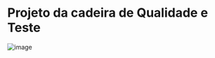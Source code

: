 # Projeto da cadeira de Qualidade e Teste 


![image](https://user-images.githubusercontent.com/34428627/148169220-281ccab1-aa57-4ee2-8dc8-56521a99e601.png)
